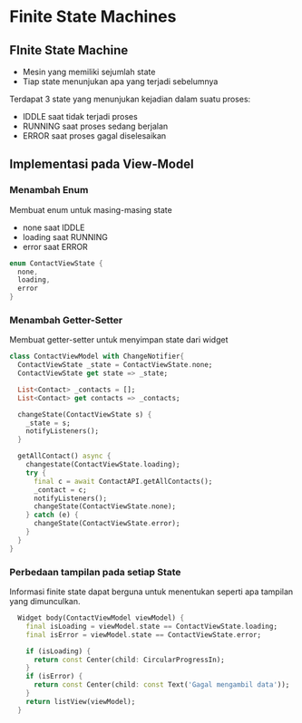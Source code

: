 # Finite State Machines

## FInite State Machine

- Mesin yang memiliki sejumlah state
- Tiap state menunjukan apa yang terjadi sebelumnya

Terdapat 3 state yang menunjukan kejadian dalam suatu proses:

- IDDLE saat tidak terjadi proses
- RUNNING saat proses sedang berjalan
- ERROR saat proses gagal diselesaikan

## Implementasi pada View-Model

### Menambah Enum

Membuat enum untuk masing-masing state

- none saat IDDLE
- loading saat RUNNING
- error saat ERROR

```dart
enum ContactViewState {
  none,
  loading,
  error
}
```

### Menambah Getter-Setter

Membuat getter-setter untuk menyimpan state dari widget

```dart
class ContactViewModel with ChangeNotifier{
  ContactViewState _state = ContactViewState.none;
  ContactViewState get state => _state;

  List<Contact> _contacts = [];
  List<Contact> get contacts => _contacts;  

  changeState(ContactViewState s) {
    _state = s;
    notifyListeners();
  }

  getAllContact() async {
    changestate(ContactViewState.loading);
    try {
      final c = await ContactAPI.getAllContacts();
      _contact = c;
      notifyListeners();
      changeState(ContactViewState.none);
    } catch (e) {
      changeState(ContactViewState.error);
    }
  }
}
```

### Perbedaan tampilan pada setiap State

Informasi finite state dapat berguna untuk menentukan seperti apa tampilan yang dimunculkan.

```dart
  Widget body(ContactViewModel viewModel) {
    final isLoading = viewModel.state == ContactViewState.loading;
    final isError = viewModel.state == ContactViewState.error;

    if (isLoading) {
      return const Center(child: CircularProgressIn);
    }
    if (isError) {
      return const Center(child: const Text('Gagal mengambil data'));
    }
    return listView(viewModel);
  }
```

